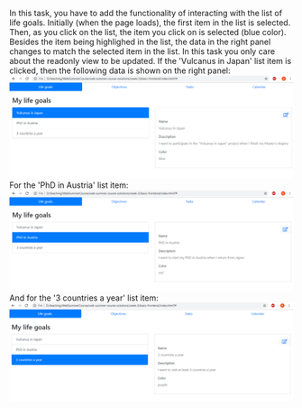 In this task, you have to add the functionality of interacting with the list of life goals.
Initially (when the page loads), the first item in the list is selected.
Then, as you click on the list, the item you click on is selected (blue color). Besides the item being highlighed in the list, the data in the right panel changes to match the selected item in the list. In this task you only care about the readonly view to be updated.
If the 'Vulcanus in Japan' list item is clicked, then the following data is shown on the right panel:
![vulcanus_selected](https://github.com/Ranapop/web-course/blob/master/images/mocks/week3/vulcanus_selected.png)
For the 'PhD in Austria' list item:
![vulcanus_selected](https://github.com/Ranapop/web-course/blob/master/images/mocks/week3/phd_selected.png)
And for the '3 countries a year' list item:
![vulcanus_selected](https://github.com/Ranapop/web-course/blob/master/images/mocks/week3/3_countries_selected.png)
